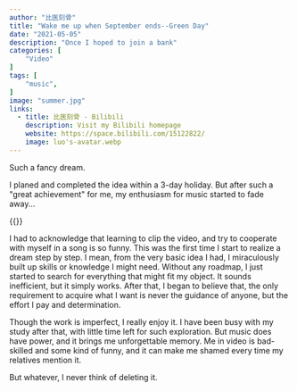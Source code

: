 ```yaml
---
author: "比医刻骨"
title: "Wake me up when September ends--Green Day"
date: "2021-05-05"
description: "Once I hoped to join a bank"
categories: [
    "Video"
]
tags: [
    "music",
]
image: "summer.jpg"
links: 
  - title: 比医刻骨 - Bilibili
    description: Visit my Bilibili homepage
    website: https://space.bilibili.com/15122822/
    image: luo's-avatar.webp
---
```






Such a fancy dream. 

I planed and completed the idea within a 3-day holiday. But after such a "great achievement" for me, my enthusiasm for music started to fade away...

{{<bilibili BV1TK4y1A7tk>}}

I had to acknowledge that learning to clip the video, and try to cooperate with myself in a song is so funny. This was the first time I start to realize a dream step by step. I mean, from the very basic idea I had, I miraculously built up skills or knowledge I might need. Without any roadmap, I just started to search for everything that might fit my object. It  sounds inefficient, but it simply works. After that, I began to believe that, the only requirement to acquire what I want is never the guidance of anyone, but the effort I pay and determination.

Though the work is imperfect, I really enjoy it. I have been busy with my study after that, with little time left for such exploration. But music does have power, and it brings me unforgettable memory. Me in video is bad-skilled and some kind of funny, and it can make me shamed every time my relatives mention it. 



But whatever, I never think of deleting it.